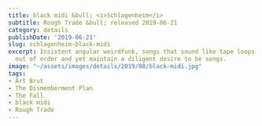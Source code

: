 ```yaml
---
title: black midi &bull; <i>Schlagenheim</i>
subtitle: Rough Trade &bull; released 2019-06-21
category: details
publishDate: '2019-06-21'
slug: schlagenheim-black-midi
excerpt: Insistent angular weirdfunk, songs that sound like tape loops that have fallen
  out of order and yet maintain a diligent desire to be songs.
image: "~/assets/images/details/2019/08/black-midi.jpg"
tags:
- Art Brut
- The Dismemberment Plan
- The Fall
- black midi
- Rough Trade
---
```


